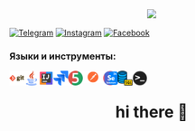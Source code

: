 

<div id="header" align="center">
  <img src="https://media.giphy.com/media/k0ijJhqrUP4T2EvmJ1/giphy.gif" width="100"/>
</div>

[![Telegram](https://img.shields.io/badge/-Telegram-090909?style=for-the-badge&logo=telegram&logoColor=27A0D9)](https://t.me/k0oxy)
[![Instagram](https://img.shields.io/badge/-Instagram-090909?style=for-the-badge&logo=instagram&logoColor=B4068E)](https://www.instagram.com/k0xzy)
[![Facebook](https://img.shields.io/badge/-Facebook-090909?style=for-the-badge&logo=Facebook&logoColor=1195F5)](https://www.facebook.com/profile.php?id=100087789135987)

### Языки и инструменты:

<img align="left" alt="Git" width="26px" src="https://raw.githubusercontent.com/github/explore/80688e429a7d4ef2fca1e82350fe8e3517d3494d/topics/git/git.png" />
<img align="left" alt="Java" width="26px" src="./img/java.png" />
<img align="left" alt="Docker" width="26px" src="./img/intellij.png" />
<img align="left" alt="Jira" width="26px" src="./img/jira.png" />
<img align="left" alt="JUnit5" width="26px" src="./img/junit.png" />
<img align="left" alt="Postman" width="36px" src="./img/postman.jpeg" />
<img align="left" alt="Selenium" width="26px" src="./img/selenium.png" />
<img align="left" alt="SQL" width="26px" src="./img/sql.png" />
<img align="left" alt="Terminal" width="26px" src="https://raw.githubusercontent.com/github/explore/80688e429a7d4ef2fca1e82350fe8e3517d3494d/topics/terminal/terminal.png" />

<br/>

<div id="down" align="center">
<h1>hi there 👋</h1>
</div>

